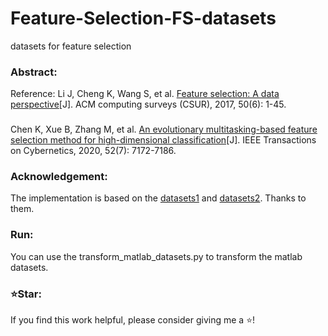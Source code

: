 # Feature-Selection-FS-datasets
datasets for feature selection
### Abstract:
Reference: Li J, Cheng K, Wang S, et al. [Feature selection: A data perspective](https://dl.acm.org/doi/abs/10.1145/3136625)[J]. ACM computing surveys (CSUR), 2017, 50(6): 1-45.
###
Chen K, Xue B, Zhang M, et al. [An evolutionary multitasking-based feature selection method for high-dimensional classification](https://ieeexplore.ieee.org/abstract/document/9311803)[J]. IEEE Transactions on Cybernetics, 2020, 52(7): 7172-7186.
### Acknowledgement:
The implementation is based on the [datasets1](https://ckzixf.github.io/dataset.html) and [datasets2](https://jundongl.github.io/scikit-feature/datasets.html). Thanks to them.
### Run:
You can use the transform_matlab_datasets.py to transform the matlab datasets.
### ⭐Star:
If you find this work helpful, please consider giving me a ⭐!
